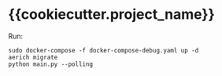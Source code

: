 # {{cookiecutter.project_name}}

Run:
```
sudo docker-compose -f docker-compose-debug.yaml up -d
aerich migrate
python main.py --polling
```
